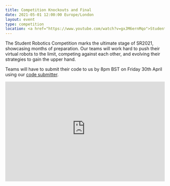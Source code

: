 ```yaml
---
title: Competition Knockouts and Final
date: 2021-05-01 12:00:00 Europe/London
layout: event
type: competition
location: <a href="https://www.youtube.com/watch?v=gxJM6ernMqo">Student Robotics' YouTube Channel</a>
---
```


The Student Robotics Competition marks the ultimate stage of SR2021, showcasing months of preparation. Our teams will work hard to push their virtual robots to the limit, competing against each other, and evolving their strategies to gain the upper hand.

Teams will have to submit their code to us by 8pm BST on Friday 30th April using our [code submitter](https://studentrobotics.org/code-submitter/).

<iframe
  title="Livestream of the Knockouts and Final"
  width="100%"
  height="315"
  src="https://www.youtube-nocookie.com/embed/gxJM6ernMqo"
  frameborder="0"
  allow="accelerometer; autoplay; encrypted-media; gyroscope; picture-in-picture"
  allowfullscreen
></iframe>
